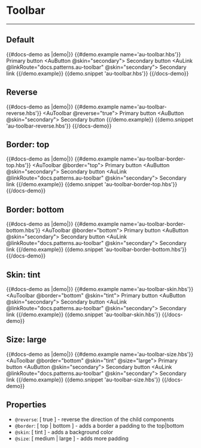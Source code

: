 # Toolbar

---

## Default

{{#docs-demo as |demo|}}
  {{#demo.example name='au-toolbar.hbs'}}
    <AuToolbar>
      <AuToolbarGroup>
        <AuButton>
          Primary button
        </AuButton>
        <AuButton @skin="secondary">
          Secondary button
        </AuButton>
      </AuToolbarGroup>
      <AuToolbarGroup>
        <AuLink @linkRoute="docs.patterns.au-toolbar" @skin="secondary">
          Secondary link
        </AuLink>
      </AuToolbarGroup>
    </AuToolbar>
  {{/demo.example}}
  {{demo.snippet 'au-toolbar.hbs'}}
{{/docs-demo}}

## Reverse

{{#docs-demo as |demo|}}
  {{#demo.example name='au-toolbar-reverse.hbs'}}
    <AuToolbar @reverse="true">
      <AuToolbarGroup>
        <AuButton>
          Primary button
        </AuButton>
        <AuButton @skin="secondary">
          Secondary button
        </AuButton>
      </AuToolbarGroup>
    </AuToolbar>
  {{/demo.example}}
  {{demo.snippet 'au-toolbar-reverse.hbs'}}
{{/docs-demo}}

## Border: top

{{#docs-demo as |demo|}}
  {{#demo.example name='au-toolbar-border-top.hbs'}}
    <AuToolbar @border="top">
      <AuToolbarGroup>
        <AuButton>
          Primary button
        </AuButton>
        <AuButton @skin="secondary">
          Secondary button
        </AuButton>
      </AuToolbarGroup>
      <AuToolbarGroup>
        <AuLink @linkRoute="docs.patterns.au-toolbar" @skin="secondary">
          Secondary link
        </AuLink>
      </AuToolbarGroup>
    </AuToolbar>
  {{/demo.example}}
  {{demo.snippet 'au-toolbar-border-top.hbs'}}
{{/docs-demo}}

## Border: bottom

{{#docs-demo as |demo|}}
  {{#demo.example name='au-toolbar-border-bottom.hbs'}}
    <AuToolbar @border="bottom">
      <AuToolbarGroup>
        <AuButton>
          Primary button
        </AuButton>
        <AuButton @skin="secondary">
          Secondary button
        </AuButton>
      </AuToolbarGroup>
      <AuToolbarGroup>
        <AuLink @linkRoute="docs.patterns.au-toolbar" @skin="secondary">
          Secondary link
        </AuLink>
      </AuToolbarGroup>
    </AuToolbar>
  {{/demo.example}}
  {{demo.snippet 'au-toolbar-border-bottom.hbs'}}
{{/docs-demo}}

## Skin: tint

{{#docs-demo as |demo|}}
  {{#demo.example name='au-toolbar-skin.hbs'}}
    <AuToolbar @border="bottom" @skin="tint">
      <AuToolbarGroup>
        <AuButton>
          Primary button
        </AuButton>
        <AuButton @skin="secondary">
          Secondary button
        </AuButton>
      </AuToolbarGroup>
      <AuToolbarGroup>
        <AuLink @linkRoute="docs.patterns.au-toolbar" @skin="secondary">
          Secondary link
        </AuLink>
      </AuToolbarGroup>
    </AuToolbar>
  {{/demo.example}}
  {{demo.snippet 'au-toolbar-skin.hbs'}}
{{/docs-demo}}

## Size: large

{{#docs-demo as |demo|}}
  {{#demo.example name='au-toolbar-size.hbs'}}
    <AuToolbar @border="bottom" @skin="tint" @size="large">
      <AuToolbarGroup>
        <AuButton>
          Primary button
        </AuButton>
        <AuButton @skin="secondary">
          Secondary button
        </AuButton>
      </AuToolbarGroup>
      <AuToolbarGroup>
        <AuLink @linkRoute="docs.patterns.au-toolbar" @skin="secondary">
          Secondary link
        </AuLink>
      </AuToolbarGroup>
    </AuToolbar>
  {{/demo.example}}
  {{demo.snippet 'au-toolbar-size.hbs'}}
{{/docs-demo}}

## Properties
- `@reverse`: [ true ] - reverse the direction of the child components
- `@border`: [ top | bottom ] - adds a border a padding to the top|bottom
- `@skin`: [ tint ] - adds a background color
- `@size`: [ medium | large ] - adds more padding
